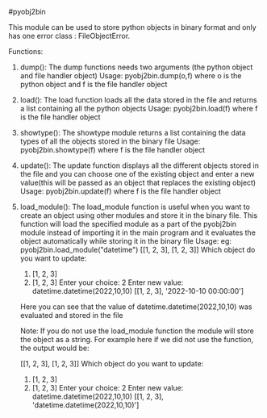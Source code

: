 #pyobj2bin

This module can be used to store python objects in binary format
and only has one error class : FileObjectError.

Functions:

1. dump():
The dump functions needs two arguments (the python object and file handler object)
Usage:
	pyobj2bin.dump(o,f)
	where o is the python object and f is the file handler object

2. load():
The load function loads all the data stored in the file and returns a list containing all the python objects
Usage:
	pyobj2bin.load(f)
	where f is the file handler object

3. showtype():
The showtype module returns a list containing the data types of all the objects stored in the binary file
Usage:
	pyobj2bin.showtype(f)
	where f is the file handler object

4. update():
The update function displays all the different objects stored in the file and you can choose one of the existing object and enter a new value(this will be passed as an object that replaces the existing object)
Usage:
	pyobj2bin.update(f)
	where f is the file handler object

5. load_module():
The load_module function is useful when you want to create an object using other modules and store it in the binary file. This function will load the specified module as a part of the pyobj2bin module instead of importing it in the main program and it evaluates the object automatically while storing it in the binary file
Usage:
	eg: pyobj2bin.load_module("datetime")
	[[1, 2, 3], [1, 2, 3]]
	Which object do you want to update:
	1. [1, 2, 3]
	2. [1, 2, 3]
	Enter your choice: 2
	Enter new value: datetime.datetime(2022,10,10)
	[[1, 2, 3], '2022-10-10 00:00:00']

	Here you can see that the value of datetime.datetime(2022,10,10) was evaluated and stored in the file

	Note:
	If you do not use the load_module function the module will store the object as a string.
	For example here if we did not use the function, the output would be:

	[[1, 2, 3], [1, 2, 3]]
	Which object do you want to update:
	1. [1, 2, 3]
	2. [1, 2, 3]
	Enter your choice: 2
	Enter new value: datetime.datetime(2022,10,10)
	[[1, 2, 3], 'datetime.datetime(2022,10,10)']	

